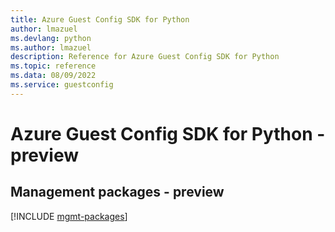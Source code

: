 ```yaml
---
title: Azure Guest Config SDK for Python
author: lmazuel
ms.devlang: python
ms.author: lmazuel
description: Reference for Azure Guest Config SDK for Python
ms.topic: reference
ms.data: 08/09/2022
ms.service: guestconfig
---
```

# Azure Guest Config SDK for Python - preview

## Management packages - preview
[!INCLUDE [mgmt-packages](guest-config-mgmt-index.md)]